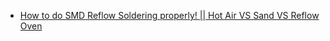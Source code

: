 - [How to do SMD Reflow Soldering properly! || Hot Air VS Sand VS Reflow Oven](https://youtu.be/DYrucIWig24)
